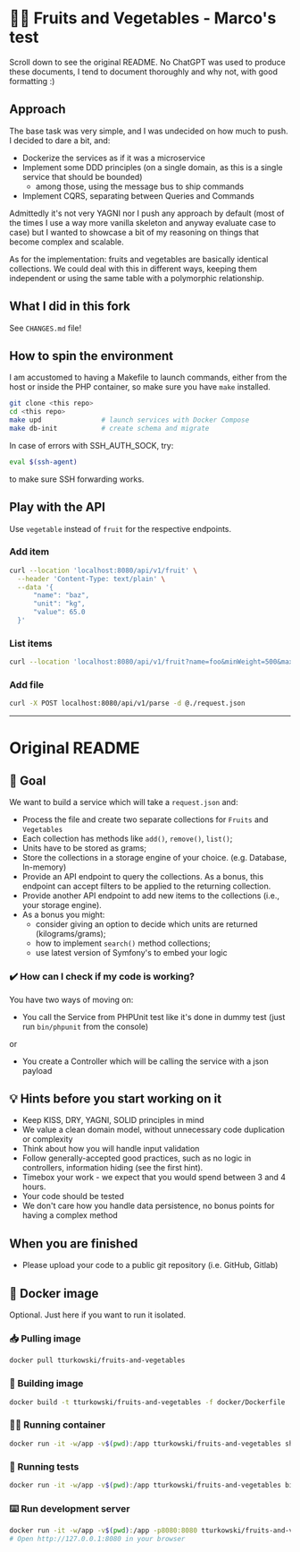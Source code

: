 # 🍎🥕 Fruits and Vegetables - Marco's test

Scroll down to see the original README. No ChatGPT was used to produce these documents,
I tend to document thoroughly and why not, with good formatting :)

## Approach

The base task was very simple, and I was undecided on how much to push. I decided to dare a bit, and:

- Dockerize the services as if it was a microservice
- Implement some DDD principles (on a single domain, as this
  is a single service that should be bounded)
  - among those, using the message bus to ship commands
- Implement CQRS, separating between Queries and Commands

Admittedly it's not very YAGNI nor I push any approach by default (most of the times I use a way more
vanilla skeleton and anyway evaluate case to case) but I wanted to showcase a bit of my reasoning on
things that become complex and scalable.

As for the implementation: fruits and vegetables are basically identical collections.
We could deal with this in different ways, keeping them independent or using the same table
with a polymorphic relationship.

## What I did in this fork

See `CHANGES.md` file!

## How to spin the environment

I am accustomed to having a Makefile to launch commands,
either from the host or inside the PHP container, so make
sure you have `make` installed.

```bash
git clone <this repo>
cd <this repo>
make upd               # launch services with Docker Compose
make db-init           # create schema and migrate
```

In case of errors with SSH_AUTH_SOCK, try:

```bash
eval $(ssh-agent)
```

to make sure SSH forwarding works.

## Play with the API

Use `vegetable` instead of `fruit` for the respective endpoints.

### Add item

```bash
curl --location 'localhost:8080/api/v1/fruit' \
  --header 'Content-Type: text/plain' \
  --data '{
      "name": "baz",
      "unit": "kg",
      "value": 65.0
  }'
```

### List items

```bash
curl --location 'localhost:8080/api/v1/fruit?name=foo&minWeight=500&maxWeight=8000'
```

### Add file

```bash
curl -X POST localhost:8080/api/v1/parse -d @./request.json
```

---

# Original README

## 🎯 Goal

We want to build a service which will take a `request.json` and:

- Process the file and create two separate collections for `Fruits` and `Vegetables`
- Each collection has methods like `add()`, `remove()`, `list()`;
- Units have to be stored as grams;
- Store the collections in a storage engine of your choice. (e.g. Database, In-memory)
- Provide an API endpoint to query the collections. As a bonus, this endpoint can accept filters to be applied to the returning collection.
- Provide another API endpoint to add new items to the collections (i.e., your storage engine).
- As a bonus you might:
  - consider giving an option to decide which units are returned (kilograms/grams);
  - how to implement `search()` method collections;
  - use latest version of Symfony's to embed your logic

### ✔️ How can I check if my code is working?

You have two ways of moving on:

- You call the Service from PHPUnit test like it's done in dummy test (just run `bin/phpunit` from the console)

or

- You create a Controller which will be calling the service with a json payload

## 💡 Hints before you start working on it

- Keep KISS, DRY, YAGNI, SOLID principles in mind
- We value a clean domain model, without unnecessary code duplication or complexity
- Think about how you will handle input validation
- Follow generally-accepted good practices, such as no logic in controllers, information hiding (see the first hint).
- Timebox your work - we expect that you would spend between 3 and 4 hours.
- Your code should be tested
- We don't care how you handle data persistence, no bonus points for having a complex method

## When you are finished

- Please upload your code to a public git repository (i.e. GitHub, Gitlab)

## 🐳 Docker image

Optional. Just here if you want to run it isolated.

### 📥 Pulling image

```bash
docker pull tturkowski/fruits-and-vegetables
```

### 🧱 Building image

````bash
docker build -t tturkowski/fruits-and-vegetables -f docker/Dockerfile .```
````

### 🏃‍♂️ Running container

```bash
docker run -it -w/app -v$(pwd):/app tturkowski/fruits-and-vegetables sh
```

### 🛂 Running tests

```bash
docker run -it -w/app -v$(pwd):/app tturkowski/fruits-and-vegetables bin/phpunit
```

### ⌨️ Run development server

```bash
docker run -it -w/app -v$(pwd):/app -p8080:8080 tturkowski/fruits-and-vegetables php -S 0.0.0.0:8080 -t /app/public
# Open http://127.0.0.1:8080 in your browser
```
